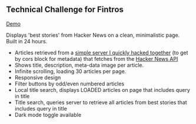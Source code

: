 ## Technical Challenge for Fintros

[Demo](https://shielded-lake-75197.herokuapp.com/)

Displays 'best stories' from Hacker News on a clean, minimalistic page. Built in 24 hours.

- Articles retrieved from a [simple server I quickly hacked together](https://github.com/hungrypc/grabity-server) (to get by cors block for metadata) that fetches from the [Hacker News API](https://github.com/HackerNews/API)
- Shows title, description, meta-data image per article. 
- Infinite scrolling, loading 30 articles per page. 
- Responsive design
- Filter buttons by odd/even numbered articles
- Local title search, displays LOADED articles on page that includes query in title
- Title search, queries server to retrieve all articles from best stories that includes query in title
- Dark mode toggle available
